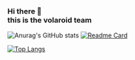 ### Hi there 👋 <br> this is the volaroid team

![Anurag's GitHub stats](https://github-readme-stats.vercel.app/api?username=mrmacaroni2&show_icons=true&theme=radical)
[![Readme Card](https://github-readme-stats.vercel.app/api/pin/?username=mrmacaroni2&show_icons=true&theme=radical&repo=Volaroid)](https://github.com/mrmacaroni2/Volaroid)

[![Top Langs](https://github-readme-stats.vercel.app/api/top-langs/?username=mrmacaroni&show_icons=true&theme=radical&layout=compact)](https://github.com/anuraghazra/github-readme-stats)
<!--
**mrmacaroni2/mrmacaroni2** is a ✨ _special_ ✨ repository because its `README.md` (this file) appears on your GitHub profile.

Here are some ideas to get you started:

- 🔭 I’m currently working on ...
- 🌱 I’m currently learning ...
- 👯 I’m looking to collaborate on ...
- 🤔 I’m looking for help with ...
- 💬 Ask me about ...
- 📫 How to reach me: ...
- 😄 Pronouns: ...
- ⚡ Fun fact: ...
-->
